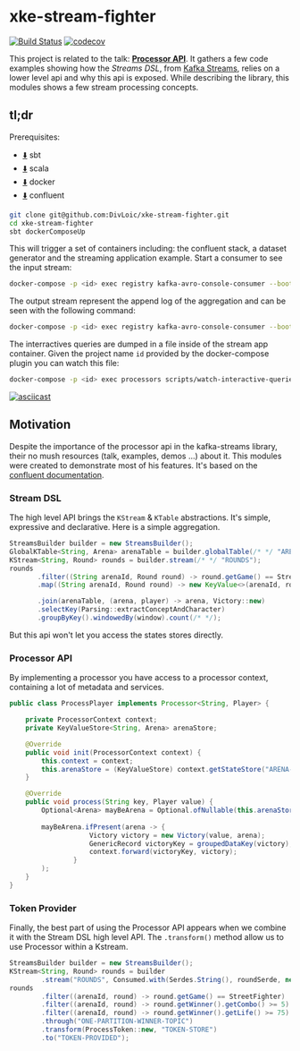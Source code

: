 # xke-stream-fighter
[![Build Status](https://travis-ci.org/DivLoic/xke-stream-fighter.svg?branch=master)](https://travis-ci.org/DivLoic/xke-stream-fighter)
[![codecov](https://codecov.io/gh/DivLoic/xke-stream-fighter/branch/master/graph/badge.svg)](https://codecov.io/gh/DivLoic/xke-stream-fighter)

This project is related to the talk: [**Processor API**](#/). 
It gathers a few code examples showing how the *Streams DSL*,
from [Kafka Streams](https://kafka.apache.org/documentation/streams/),
relies on a lower level api and why this api is exposed. While describing
the library, this modules shows a few stream processing concepts. 

## tl;dr

Prerequisites: 
- [:arrow_down:](https://www.scala-sbt.org/download.html) sbt
- [:arrow_down:](http://www.scala-lang.org/download/) scala
- [:arrow_down:](https://docs.docker.com/install/) docker
- [:arrow_down:](https://www.confluent.io/download/) confluent
```bash
git clone git@github.com:DivLoic/xke-stream-fighter.git
cd xke-stream-fighter
sbt dockerComposeUp
```
This will trigger a set of containers including: the confluent stack, a dataset generator
and the streaming application example. Start a consumer to see the input stream:
```bash
docker-compose -p <id> exec registry kafka-avro-console-consumer --bootstrap-server kafka:9092 --topic ROUNDS
```

The output stream represent the append log of the aggregation and can be seen with the following command:
```bash
docker-compose -p <id> exec registry kafka-avro-console-consumer --bootstrap-server kafka:9092 --topic RESULTS-DSL
```

The interractives queries are dumped in a file inside of the stream app container.
Given the project name `id` provided by the docker-compose plugin you can watch this file:
```bash
docker-compose -p <id> exec processors scripts/watch-interactive-queries.sh DSL
```
[![asciicast](https://asciinema.org/a/MSumeCHBTSmzAORfCjxxEThqX.png)](https://asciinema.org/a/MSumeCHBTSmzAORfCjxxEThqX)

## Motivation

Despite the importance of the processor api in the kafka-streams library, their
no mush resources (talk, examples, demos ...) about it. This modules were created
to demonstrate most of his features. It's based on the [confluent documentation](
https://docs.confluent.io/current/streams/developer-guide/processor-api.html).

### Stream DSL
The high level API brings the `KStream` & `KTable` abstractions.
It's simple, expressive and declarative. Here is a simple aggregation.

```java
StreamsBuilder builder = new StreamsBuilder();
GlobalKTable<String, Arena> arenaTable = builder.globalTable(/* */ "ARENAS");
KStream<String, Round> rounds = builder.stream(/* */ "ROUNDS");
rounds
       .filter((String arenaId, Round round) -> round.getGame() == StreetFighter)
       .map((String arenaId, Round round) -> new KeyValue<>(arenaId, round.getWinner()))

       .join(arenaTable, (arena, player) -> arena, Victory::new)
       .selectKey(Parsing::extractConceptAndCharacter)
       .groupByKey().windowedBy(window).count(/* */);
```
But this api won't let you access the states stores directly. 

### Processor API
By implementing a processor you have access to a processor context, containing a lot
of metadata and services.
```java
public class ProcessPlayer implements Processor<String, Player> {

    private ProcessorContext context;
    private KeyValueStore<String, Arena> arenaStore;

    @Override
    public void init(ProcessorContext context) {
        this.context = context;
        this.arenaStore = (KeyValueStore) context.getStateStore("ARENA-STORE");
    }

    @Override
    public void process(String key, Player value) {
        Optional<Arena> mayBeArena = Optional.ofNullable(this.arenaStore.get(key));
        
        mayBeArena.ifPresent(arena -> {
                    Victory victory = new Victory(value, arena);
                    GenericRecord victoryKey = groupedDataKey(victory);
                    context.forward(victoryKey, victory);
                }
        );
    }
}
```

### Token Provider
Finally, the best part of using the Processor API appears when we combine 
it with the Stream DSL high level API. The `.transform()` method allow us to 
use Processor within a Kstream. 
```java
StreamsBuilder builder = new StreamsBuilder();
KStream<String, Round> rounds = builder
        .stream("ROUNDS", Consumed.with(Serdes.String(), roundSerde, new EventTimeExtractor(), LATEST));
rounds
        .filter((arenaId, round) -> round.getGame() == StreetFighter)
        .filter((arenaId, round) -> round.getWinner().getCombo() >= 5)
        .filter((arenaId, round) -> round.getWinner().getLife() >= 75)
        .through("ONE-PARTITION-WINNER-TOPIC")
        .transform(ProcessToken::new, "TOKEN-STORE")
        .to("TOKEN-PROVIDED");
```


